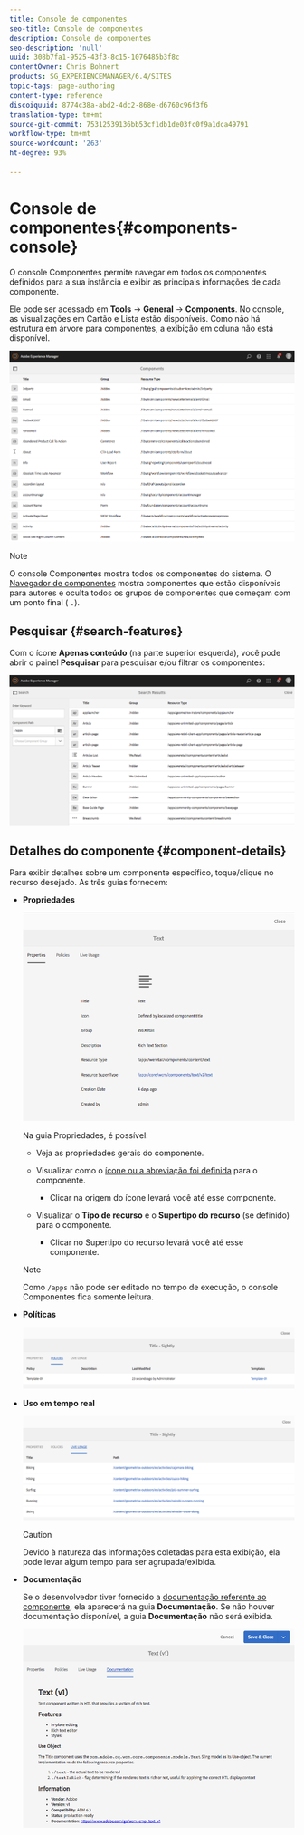 ```yaml
---
title: Console de componentes
seo-title: Console de componentes
description: Console de componentes
seo-description: 'null'
uuid: 308b7fa1-9525-43f3-8c15-1076485b3f8c
contentOwner: Chris Bohnert
products: SG_EXPERIENCEMANAGER/6.4/SITES
topic-tags: page-authoring
content-type: reference
discoiquuid: 8774c38a-abd2-4dc2-868e-d6760c96f3f6
translation-type: tm+mt
source-git-commit: 75312539136bb53cf1db1de03fc0f9a1dca49791
workflow-type: tm+mt
source-wordcount: '263'
ht-degree: 93%

---
```



# Console de componentes{#components-console}

O console Componentes permite navegar em todos os componentes definidos para a sua instância e exibir as principais informações de cada componente. 

Ele pode ser acessado em **Tools** -> **General** -> **Components**. No console, as visualizações em Cartão e Lista estão disponíveis. Como não há estrutura em árvore para componentes, a exibição em coluna não está disponível.

![chlimage_1-301](assets/chlimage_1-301.png)

>[!NOTE]
>
>O console Componentes mostra todos os componentes do sistema. O [Navegador de componentes](/help/sites-authoring/author-environment-tools.md#components-browser) mostra componentes que estão disponíveis para autores e oculta todos os grupos de componentes que começam com um ponto final ( `.`).

## Pesquisar {#search-features}

Com o ícone **Apenas conteúdo** (na parte superior esquerda), você pode abrir o painel **Pesquisar** para pesquisar e/ou filtrar os componentes: 

![chlimage_1-302](assets/chlimage_1-302.png)

## Detalhes do componente {#component-details}

Para exibir detalhes sobre um componente específico, toque/clique no recurso desejado. As três guias fornecem:

* **Propriedades**

   ![screen_shot_2018-03-27at165847](assets/screen_shot_2018-03-27at165847.png)

   Na guia Propriedades, é possível:

   * Veja as propriedades gerais do componente.
   * Visualizar como o [ícone ou a abreviação foi definida](/help/sites-developing/components-basics.md#component-icon-in-touch-ui) para o componente.

      * Clicar na origem do ícone levará você até esse componente.
   * Visualizar o **Tipo de recurso** e o **Supertipo do recurso** (se definido) para o componente.

      * Clicar no Supertipo do recurso levará você até esse componente.
   >[!NOTE]
   >
   >Como `/apps` não pode ser editado no tempo de execução, o console Componentes fica somente leitura.

* **Políticas**

   ![chlimage_1-303](assets/chlimage_1-303.png)

* **Uso em tempo real**

   ![chlimage_1-304](assets/chlimage_1-304.png)

   >[!CAUTION]
   >
   >Devido à natureza das informações coletadas para esta exibição, ela pode levar algum tempo para ser agrupada/exibida. 

* **Documentação**

   Se o desenvolvedor tiver fornecido a [documentação referente ao componente](/help/sites-developing/developing-components.md#documenting-your-component), ela aparecerá na guia **Documentação**. Se não houver documentação disponível, a guia **Documentação** não será exibida.

   ![chlimage_1-305](assets/chlimage_1-305.png)

